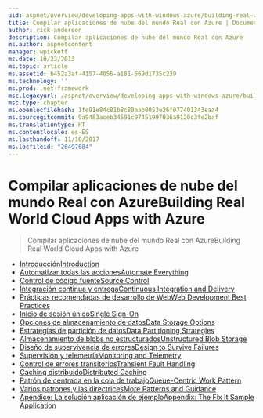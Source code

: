 ```yaml
---
uid: aspnet/overview/developing-apps-with-windows-azure/building-real-world-cloud-apps-with-windows-azure/index
title: Compilar aplicaciones de nube del mundo Real con Azure | Documentos de Microsoft
author: rick-anderson
description: Compilar aplicaciones de nube del mundo Real con Azure
ms.author: aspnetcontent
manager: wpickett
ms.date: 10/23/2013
ms.topic: article
ms.assetid: b452a3af-4157-4056-a181-569d1735c239
ms.technology: ''
ms.prod: .net-framework
msc.legacyurl: /aspnet/overview/developing-apps-with-windows-azure/building-real-world-cloud-apps-with-windows-azure
msc.type: chapter
ms.openlocfilehash: 1fe91e84c81b8c80aab0053e26f077401343eaa4
ms.sourcegitcommit: 9a9483aceb34591c97451997036a9120c3fe2baf
ms.translationtype: HT
ms.contentlocale: es-ES
ms.lasthandoff: 11/10/2017
ms.locfileid: "26497684"
---
```

<a name="building-real-world-cloud-apps-with-azure"></a><span data-ttu-id="35d04-103">Compilar aplicaciones de nube del mundo Real con Azure</span><span class="sxs-lookup"><span data-stu-id="35d04-103">Building Real World Cloud Apps with Azure</span></span>
====================
> <span data-ttu-id="35d04-104">Compilar aplicaciones de nube del mundo Real con Azure</span><span class="sxs-lookup"><span data-stu-id="35d04-104">Building Real World Cloud Apps with Azure</span></span>


- [<span data-ttu-id="35d04-105">Introducción</span><span class="sxs-lookup"><span data-stu-id="35d04-105">Introduction</span></span>](introduction.md)
- [<span data-ttu-id="35d04-106">Automatizar todas las acciones</span><span class="sxs-lookup"><span data-stu-id="35d04-106">Automate Everything</span></span>](automate-everything.md)
- [<span data-ttu-id="35d04-107">Control de código fuente</span><span class="sxs-lookup"><span data-stu-id="35d04-107">Source Control</span></span>](source-control.md)
- [<span data-ttu-id="35d04-108">Integración continua y entrega</span><span class="sxs-lookup"><span data-stu-id="35d04-108">Continuous Integration and Delivery</span></span>](continuous-integration-and-continuous-delivery.md)
- [<span data-ttu-id="35d04-109">Prácticas recomendadas de desarrollo de Web</span><span class="sxs-lookup"><span data-stu-id="35d04-109">Web Development Best Practices</span></span>](web-development-best-practices.md)
- [<span data-ttu-id="35d04-110">Inicio de sesión único</span><span class="sxs-lookup"><span data-stu-id="35d04-110">Single Sign-On</span></span>](single-sign-on.md)
- [<span data-ttu-id="35d04-111">Opciones de almacenamiento de datos</span><span class="sxs-lookup"><span data-stu-id="35d04-111">Data Storage Options</span></span>](data-storage-options.md)
- [<span data-ttu-id="35d04-112">Estrategias de partición de datos</span><span class="sxs-lookup"><span data-stu-id="35d04-112">Data Partitioning Strategies</span></span>](data-partitioning-strategies.md)
- [<span data-ttu-id="35d04-113">Almacenamiento de blobs no estructurados</span><span class="sxs-lookup"><span data-stu-id="35d04-113">Unstructured Blob Storage</span></span>](unstructured-blob-storage.md)
- [<span data-ttu-id="35d04-114">Diseño de supervivencia de errores</span><span class="sxs-lookup"><span data-stu-id="35d04-114">Design to Survive Failures</span></span>](design-to-survive-failures.md)
- [<span data-ttu-id="35d04-115">Supervisión y telemetría</span><span class="sxs-lookup"><span data-stu-id="35d04-115">Monitoring and Telemetry</span></span>](monitoring-and-telemetry.md)
- [<span data-ttu-id="35d04-116">Control de errores transitorios</span><span class="sxs-lookup"><span data-stu-id="35d04-116">Transient Fault Handling</span></span>](transient-fault-handling.md)
- [<span data-ttu-id="35d04-117">Caching distribuido</span><span class="sxs-lookup"><span data-stu-id="35d04-117">Distributed Caching</span></span>](distributed-caching.md)
- [<span data-ttu-id="35d04-118">Patrón de centrada en la cola de trabajo</span><span class="sxs-lookup"><span data-stu-id="35d04-118">Queue-Centric Work Pattern</span></span>](queue-centric-work-pattern.md)
- [<span data-ttu-id="35d04-119">Varios patrones y las directrices</span><span class="sxs-lookup"><span data-stu-id="35d04-119">More Patterns and Guidance</span></span>](more-patterns-and-guidance.md)
- [<span data-ttu-id="35d04-120">Apéndice: La solución aplicación de ejemplo</span><span class="sxs-lookup"><span data-stu-id="35d04-120">Appendix: The Fix It Sample Application</span></span>](the-fix-it-sample-application.md)

